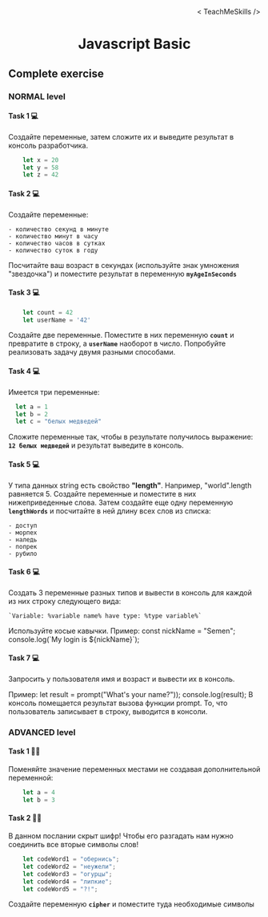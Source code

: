 <p align='right'>< TeachMeSkills /></p>
<h1 align='center'>Javascript Basic</h1>

## Complete exercise

### NORMAL level

#### Task 1 💻

Создайте переменные, затем сложите их и выведите результат в консоль разработчика.

```javascript
    let x = 20
    let y = 58
    let z = 42
```

#### Task 2 💻

Создайте переменные:

    - количество секунд в минуте
    - количество минут в часу
    - количество часов в сутках
    - количество суток в году

Посчитайте ваш возраст в секундах (используйте знак умножения "звездочка") и поместите результат в переменную **`myAgeInSeconds`**

#### Task 3 💻

```javascript
    let count = 42
    let userName = '42'
```

Создайте две переменные. Поместите в них переменную **`count`** и превратите в строку, а **`userName`** наоборот в число. Попробуйте реализовать задачу двумя разными способами.

#### Task 4 💻
Имеется три переменные:

```javascript
  let a = 1
  let b = 2
  let c = "белых медведей"
```

Сложите переменные так, чтобы в результате получилось выражение: **`12 белых медведей`** и результат выведите в консоль.

#### Task 5 💻

У типа данных string есть свойство **"length"**. Например, "world".length равняется 5.
Создайте переменные и поместите в них нижеприведенные слова. Затем создайте еще одну переменную **`lengthWords`** и посчитайте в ней длину всех слов из списка:

    - доступ 
    - морпех
    - наледь
    - попрек
    - рубило


#### Task 6 💻

Создать 3 переменные разных типов и вывести в консоль для каждой из них строку следующего вида:    

    `Variable: %variable name% have type: %type variable%`

Используйте косые кавычки. Пример:
const nickName = "Semen";
console.log(\`My login is ${nickName}\`);

#### Task 7 💻

Запросить у пользователя имя и возраст и вывести их в консоль.

Пример:
let result = prompt("What's your name?"));
console.log(result);
В консоль помещается результат вызова функции prompt. То, что пользователь записывает в строку, выводится в консоли.

### ADVANCED level

#### Task 1 👨‍🏫 

Поменяйте значение переменных местами не создавая дополнительной переменной:

```javascript
    let a = 4
    let b = 3
```

#### Task 2 👨‍🏫 

В данном послании скрыт шифр! Чтобы его разгадать нам нужно соединить все вторые символы слов!

```javascript
    let codeWord1 = "обернись";
    let codeWord2 = "неужели";
    let codeWord3 = "огурцы";
    let codeWord4 = "липкие";
    let codeWord5 = "?!";
```

Создайте переменную **`cipher`** и поместите туда необходимые символы